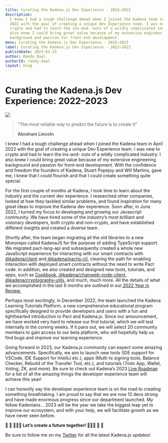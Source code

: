 ```yaml
---
title: Curating the Kadena.js Dev Experience - 2022–2023
description:
  I knew I had a tough challenge ahead when I joined the Kadena team in April
  2022 with the goal of creating a unique Dev Experience team. I was new to
  crypto and had to learn the ins-and- outs of a wildly complicated industry. I
  also knew I could bring great value because of my extensive engineering
  background and passion for front-end development.
menu: Curating the Kadena.js Dev Experience - 2022–2023
label: Curating the Kadena.js Dev Experience - 2022–2023
publishDate: 2023-01-13
author: Randy Daal
authorId: randy.daal
layout: blog
---
```


# Curating the Kadena.js Dev Experience: 2022–2023

![](/assets/blog/1_gg9ye2dLsWtNjIbG_DfFlA.webp)

> "The most reliable way to predict the future is to create it”
>
> **Abraham Lincoln**

I knew I had a tough challenge ahead when I joined the Kadena team in April 2022
with the goal of creating a unique Dev Experience team. I was new to crypto and
had to learn the ins-and- outs of a wildly complicated industry. I also knew I
could bring great value because of my extensive engineering background and
passion for front-end development. With the confidence and freedom the founders
of Kadena, Stuart Popejoy and Will Martino, gave me, I knew that I could
flourish and that I could create something quite special.

For the first couple of months at Kadena, I took time to learn about the
industry and the current dev experience. I researched other companies, looked at
how they tackled similar problems, and found inspiration for many great ideas to
improve the Kadena dev experience. Soon after, in June 2022, I turned my focus
to developing and growing our Javascript community. We have hired some of the
industry’s most brilliant and visionary developers, both crypto and non-crypto,
and have established different insights and created a diverse team.

Shortly after, the team began migrating all the old libraries to a new Monorepo
called KadenaJS for the purpose of adding TypeScript support. We migrated
pact-lang-api and subsequently created a whole new JavaScript experience for
interacting with our smart contracts with
[@kadena/client](https://github.com/kadena-community/kadena.js/tree/master/packages/libs/client#kadenajs---client)
and[ @kadena/pactjs-cli](https://github.com/kadena-community/kadena.js/tree/master/packages/tools/pactjs-cli),
clearing the path for enabling interaction with deployed smart contracts without
the need to write Pact code. In addition, we also created and designed new
tools, tutorials, and apps, such as
[Cookbook](https://github.com/kadena-community/kadena.js/tree/master/packages/tools/cookbook),[ @kadena/chainweb-node-client](https://github.com/kadena-community/kadena.js/tree/master/packages/libs/chainweb-node-client),
[@kadena/cryptography-utils](https://github.com/kadena-community/kadena.js/tree/master/packages/libs/cryptography-utils),
and much, much more. All the details of what we accomplished in the last 6
months are outlined in
our[ 2022 Year in Review.](/docs/blogchain/2022/kadena-2022-year-in-review-2022-12-22)

Perhaps most excitingly, in December 2022, the team launched the Kadena Learning
Tutorials Platform, a new comprehensive educational program specifically
designed to provide developers and users with a fun and lighthearted
introduction to Pact and Kadena.js. Since our announcement, we have worked very
hard to release our first tutorial, which we will test internally in the coming
weeks. If it pans out, we will select 20 community members to gain access to our
beta platform, who will hopefully help us find bugs and improve our learning
experience.

Going forward in 2023, our Kadena.js community can expect some amazing
advancements. Specifically, we aim to launch new tools (IDE support for VSCode,
IDE Support for IntelliJ etc.), apps (Multi-tx signing tools, Balance Checker,
Rebuild of the Transfer Tool, etc.), and tutorials (Todo App, Wallet, Voting,
ZK, and more). Be sure to check out Kadena’s 2023
[Live Roadmap](https://kadena.io/roadmap/) for a list of all the amazing things
the developer experience team will achieve this year!

I can honestly say the developer experience team is on the road to creating
something breathtaking. I am proud to say that we are now 12 devs strong and
have made enormous progress since our department launched. My fellow Kadenians…
2023 will be the year we take the biggest leap yet to improve our ecosystem, and
with your help, we will facilitate growth as we have never seen before.

**🚀 🚀 🧑🏾‍🚀 Let’s create a future together! 👩🏻‍🚀 🚀 🚀**

Be sure to follow me on my [Twitter](http://@Randynamic_4) for all the latest
Kadena.js updates!
